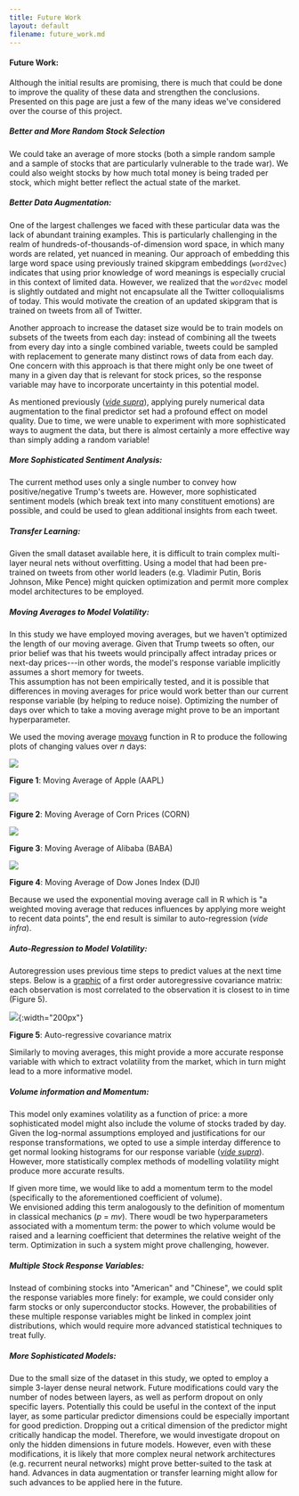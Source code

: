 ```yaml
---
title: Future Work 
layout: default
filename: future_work.md
--- 
```


#### Future Work:

Although the initial results are promising, there is much that could be done to improve the quality of these data and strengthen the conclusions.  
Presented on this page are just a few of the many ideas we've considered over the course of this project. 

##### Better and More Random Stock Selection

We could take an average of more stocks (both a simple random sample and a sample of stocks that are particularly vulnerable to the trade war). 
We could also weight stocks by how much total money is being traded per stock, which might better reflect the actual state of the market.

##### Better Data Augmentation:

One of the largest challenges we faced with these particular data was the lack of abundant training examples. This is particularly challenging in the realm of hundreds-of-thousands-of-dimension word space, in which many words are related, yet nuanced in meaning. Our approach of embedding this large word space using previously trained skipgram embeddings (`word2vec`) indicates that using prior knowledge of word meanings is especially crucial in this context of limited data. However, we realized that the `word2vec` model is slightly outdated and might not encapsulate all the Twitter colloquialisms of today. This would motivate the creation of an updated skipgram that is trained on tweets from all of Twitter.

Another approach to increase the dataset size would be to train models on subsets of the tweets from each day: instead of combining all the tweets from every day into a single combined variable, 
tweets could be sampled with replacement to generate many distinct rows of data from each day. One concern with this approach is that there might only be one tweet of many in a given day that is relevant for stock prices, so the response variable may have to incorporate uncertainty in this potential model. 

As mentioned previously ([*vide supra*](models.md)), applying purely numerical data augmentation to the final predictor set had a profound effect on model quality. 
Due to time, we were unable to experiment with more sophisticated ways to augment the data, but there is almost certainly a more effective way than simply adding a random variable!

##### More Sophisticated Sentiment Analysis:

The current method uses only a single number to convey how positive/negative Trump's tweets are. However, more sophisticated sentiment models 
(which break text into many constituent emotions) are possible, and could be used to glean additional insights from each tweet. 

##### Transfer Learning: 

Given the small dataset available here, it is difficult to train complex multi-layer neural nets without overfitting. 
Using a model that had been pre-trained on tweets from other world leaders (e.g. Vladimir Putin, Boris Johnson, Mike Pence) 
might quicken optimization and permit more complex model architectures to be employed. 

##### Moving Averages to Model Volatility:

 In this study we have employed moving averages, but we haven't optimized the length of our moving average. 
 Given that Trump tweets so often, our prior belief was that his tweets would principally affect intraday prices or next-day prices---in
 other words, the model's response variable implicitly assumes a short memory for tweets.  
 This assumption has not been empirically tested, and it is possible that differences in moving averages for price would work better than our current response variable (by helping to reduce noise). 
 Optimizing the number of days over which to take a moving average might prove to be an important hyperparameter. 
 
 We used the moving average [movavg](https://www.rdocumentation.org/packages/pracma/versions/1.9.9/topics/movavg) function in R to produce the following plots of changing values over *n* days:
 
![](stocks/moving_avg_plots/AAPL_movavg.png)

**Figure 1**: Moving Average of Apple (AAPL)

![](stocks/moving_avg_plots/CORN_movavg.png)
 
**Figure 2**: Moving Average of Corn Prices (CORN)

![](stocks/moving_avg_plots/BABA_movavg.png)

**Figure 3**: Moving Average of Alibaba (BABA)
  
![](stocks/moving_avg_plots/DJI_movavg.png)

**Figure 4**: Moving Average of Dow Jones Index (DJI)
 
Because we used the exponential moving average call in R which is 
"a weighted moving average that reduces influences by applying more weight to recent data points",
the end result is similar to auto-regression (*vide infra*).
 
##### Auto-Regression to Model Volatility:
Autoregression uses previous time steps to predict values at the next time steps.
Below is a [graphic](https://www.youtube.com/watch?v=0kaxO0r7PYs) of a first order autoregressive covariance matrix: each observation is most correlated to the observation it is closest to in time
(Figure 5).

![](stocks/auto-regressive.png){:width="200px"}

**Figure 5**: Auto-regressive covariance matrix

Similarly to moving averages, this might provide a more accurate response variable with which to extract volatility from the market, which in turn might lead to a more informative model.

##### Volume information and Momentum:
This model only examines volatility as a function of price: a more sophisticated model might also include the volume of stocks traded by day.
Given the log-normal assumptions employed and justifications for our response transformations, we opted to use a simple interday difference to get normal looking histograms for our response variable
([*vide supra*](data.md)).
However, more statistically complex methods of modelling volatility might produce more accurate results.
 
If given more time, we would like to add a momentum term to the model (specifically to the aforementioned coefficient of volume).  
We envisioned adding this term analogously to the definition of momentum in classical mechanics (*p* = *mv*). 
There woudl be two hyperparameters associated with a momentum term: 
the power to which volume would be raised and a learning coefficient that determines the relative weight of the term. 
Optimization in such a system might prove challenging, however. 

##### Multiple Stock Response Variables:
Instead of combining stocks into "American" and "Chinese", we could split the response variables more finely: for example, we could consider only farm stocks or only superconductor stocks.
However, the probabilities of these multiple response variables might be linked in complex joint distributions, which would require more advanced statistical techniques to treat fully. 

##### More Sophisticated Models:

Due to the small size of the dataset in this study, we opted to employ a simple 3-layer dense neural network. Future modifications could vary the number of nodes between layers, as well as perform dropout on only specific layers. Potentially this could be useful in the context of the input layer, as some particular predictor dimensions could be especially important for good prediction. Dropping out a critical dimension of the predictor might critically handicap the model. Therefore, we would investigate dropout on only the hidden dimensions in future models. 
However, even with these modifications, it is likely that more complex neural network architectures (e.g. recurrent neural networks) might prove better-suited to the task at hand. 
Advances in data augmentation or transfer learning might allow for such advances to be applied here in the future.

